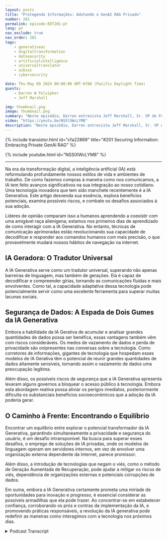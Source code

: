```yaml
---
layout: posts
title: "Protegendo Informações: Adotando o GenAI RAG Privado"
number: 201
permalink: episode-EDT201-pt
lang: pt
nav_exclude: true
nav_order: 201
tags:
    - generativeai
    - digitaltransformation
    - datasecurity
    - artificialintelligence
    - universaltranslator
    - aibias
    - cybersecurity

date: Thu May 09 2024 00:00:00 GMT-0700 (Pacific Daylight Time)
guests:
    - Darren W Pulsipher
    - Jeff Marshall

img: thumbnail.png
image: thumbnail.png
summary: "Neste episódio, Darren entrevista Jeff Marshall, Sr. VP de Federal e DOD na FedData. Eles exploram o GenAI, aprofundando-se em seus potenciais benefícios, riscos de segurança e a busca pelo equilíbrio entre inovação e privacidade. Descubra como essa tecnologia age como um tradutor universal, seus desafios de segurança de dados e o caminho a seguir para as organizações que tentam proteger seus dados."
video: "https://youtu.be/NSSlXWcLYM8"
description: "Neste episódio, Darren entrevista Jeff Marshall, Sr. VP de Federal e DOD na FedData. Eles exploram o GenAI, aprofundando-se em seus potenciais benefícios, riscos de segurança e a busca pelo equilíbrio entre inovação e privacidade. Descubra como essa tecnologia age como um tradutor universal, seus desafios de segurança de dados e o caminho a seguir para as organizações que tentam proteger seus dados."
---
```


<div>
{% include transistor.html id="cfa22869" title="#201 Securing Information: Embracing Private GenAI RAG" %}

{% include youtube.html id="NSSlXWcLYM8" %}
</div>

---

Na era da transformação digital, a inteligência artificial (IA) está reformulando profundamente nossos estilos de vida e ambientes de trabalho. De como fazemos compras à maneira como nos comunicamos, a IA tem feito avanços significativos na sua integração ao nosso cotidiano. Uma tecnologia inovadora que tem sido manchete recentemente é a IA Generativa. Este artigo desvenda sua essência, explora benefícios potenciais, examina possíveis riscos, e combate os desafios associados à sua adoção.

Líderes de opinião comparam isso a humanos aprendendo a coexistir com uma amigável raça alienígena; estamos nos primeiros dias de aprendizado de como interagir com a IA Generativa. No entanto, técnicas de comunicação aprimoradas estão revolucionando sua capacidade de decodificar e responder aos comandos humanos com mais precisão, o que provavelmente mudará nossos hábitos de navegação na internet.

## IA Geradora: O Tradutor Universal

A IA Generativa serve como um tradutor universal, superando não apenas barreiras de linguagem, mas também de gerações. Ela é capaz de decodificar e compreender gírias, tornando as comunicações fluidas e mais envolventes. Como tal, a capacidade adaptativa dessa tecnologia pode potencialmente servir como uma excelente ferramenta para superar muitas lacunas sociais.

## Segurança de Dados: A Espada de Dois Gumes da IA Generativa

Embora a habilidade da IA Gerativa de acumular e analisar grandes quantidades de dados possa ser benéfica, essas vantagens também vêm com riscos consideráveis. Os medos de vazamento de dados e perda de privacidade são onipresentes nas conversas sobre a tecnologia. Como corretores de informações, gigantes de tecnologia que hospedam esses modelos de IA Gerativa têm o potencial de reunir grandes quantidades de dados altamente sensíveis, tornando assim o vazamento de dados uma preocupação legítima.

Além disso, os possíveis riscos de segurança que a IA Generativa apresenta levaram alguns governos a bloquear o acesso público à tecnologia. Embora esta abordagem reativa possa aliviar os perigos imediatos, posteriormente dificulta os substanciais benefícios socioeconômicos que a adoção da IA poderia gerar.

## O Caminho à Frente: Encontrando o Equilíbrio

Encontrar um equilíbrio entre explorar o potencial transformador da IA Generativa, garantindo simultaneamente a privacidade e segurança do usuário, é um desafio intransponível. Na busca para superar esses desafios, o emprego de soluções de IA privadas, onde os modelos de linguagem operam em servidores internos, em vez de envolver uma organização externa dependente da Internet, parece promissor.

Além disso, a introdução de tecnologias que negam o viés, como o método de Geração Aumentada de Recuperação, pode ajudar a mitigar os riscos de viés, dependência de organizações externas e potenciais corrupções de dados.

Em suma, embora a IA Generativa certamente prometa uma miríade de oportunidades para inovação e progresso, é essencial considerar as possíveis armadilhas que ela pode trazer. Ao concentrar-se em estabelecer confiança, corroborando os prós e contras da implementação da IA, e promovendo práticas responsáveis, a revolução da IA generativa pode redefinir as maneiras como interagimos com a tecnologia nos próximos dias.



<details>
<summary> Podcast Transcript </summary>

<p></p>

</details>
